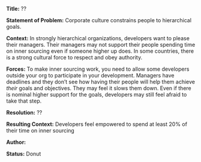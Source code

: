 **Title:** ??  

**Statement of Problem:** Corporate culture constrains people to hierarchical goals.  

**Context:** In strongly hierarchical organizations, developers want to please their managers. Their managers may not support their people spending time on inner sourcing even if someone higher up does. In some countries, there is a strong cultural force to respect and obey authority.  

**Forces:**
To make inner sourcing work, you need to allow some developers outside your org to participate in your development.
Managers have deadlines and they don’t see how having their people will help them achieve *their* goals and objectives. They may feel it slows them down.
Even if there is nominal higher support for the goals, developers may still feel afraid to take that step.  

**Resolution:**  ??  
  
**Resulting Context:** Developers feel empowered to spend at least 20% of their time on inner sourcing  

**Author:**  

**Status:** Donut
